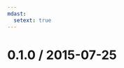 ```yaml
---
mdast:
  setext: true
---
```


<!--lint disable no-multiple-toplevel-headings-->

0.1.0 / 2015-07-25
==================
